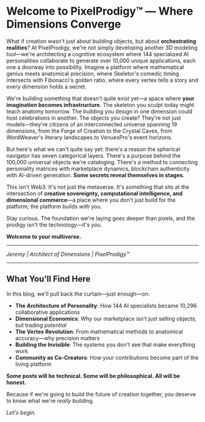 # Welcome to PixelProdigy™ — Where Dimensions Converge

What if creation wasn't just about building objects, but about **orchestrating realities**? At PixelProdigy, we're not simply developing another 3D modeling tool—we're architecting a cognitive ecosystem where 144 specialized AI personalities collaborate to generate over 10,000 unique applications, each one a doorway into possibility. Imagine a platform where mathematical genius meets anatomical precision, where Skeletor's comedic timing intersects with Fibonacci's golden ratio, where every vertex tells a story and every dimension holds a secret.

We're building something that doesn't quite exist yet—a space where **your imagination becomes infrastructure**. The skeleton you sculpt today might teach anatomy tomorrow. The building you design in one dimension could host celebrations in another. The objects you create? They're not just models—they're citizens of an interconnected universe spanning 19 dimensions, from the Forge of Creation to the Crystal Caves, from WordWeaver's literary landscapes to VenuesPro's event horizons.

But here's what we can't quite say yet: there's a reason the spherical navigator has seven categorical layers. There's a purpose behind the 100,000 universal objects we're cataloging. There's a method to connecting personality matrices with marketplace dynamics, blockchain authenticity with AI-driven generation. **Some secrets reveal themselves in stages.**

This isn't Web3. It's not just the metaverse. It's something that sits at the intersection of **creative sovereignty, computational intelligence, and dimensional commerce**—a place where you don't just build for the platform; the platform builds *with* you.

Stay curious. The foundation we're laying goes deeper than pixels, and the prodigy isn't the technology—it's *you*.

**Welcome to your multiverse.**

---

*Jeremy | Architect of Dimensions | PixelProdigy™*

---

## What You'll Find Here

In this blog, we'll pull back the curtain—just enough—on:
- **The Architecture of Personality**: How 144 AI specialists became 10,296 collaborative applications
- **Dimensional Economics**: Why our marketplace isn't just selling objects, but trading *potential*
- **The Vertex Revolution**: From mathematical methods to anatomical accuracy—why precision matters
- **Building the Invisible**: The systems you don't see that make everything work
- **Community as Co-Creators**: How your contributions become part of the living platform

**Some posts will be technical. Some will be philosophical. All will be honest.**

Because if we're going to build the future of creation together, you deserve to know what we're *really* building.

*Let's begin.*

